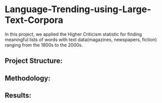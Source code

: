 # Language-Trending-using-Large-Text-Corpora

In this project, we applied the Higher Criticism statistic for finding meaningful lists of words with text data(magazines, newspapers, fiction) ranging from the 1800s to the 2000s. 

## Project Structure:


## Methodology: 


## Results:
